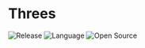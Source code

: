 # Threes

![Release](https://img.shields.io/badge/Release-1.0-brightgreen)
![Language](https://img.shields.io/badge/Language-Python-blue)
![Open Source](https://badges.frapsoft.com/os/v2/open-source.svg?v=103)
